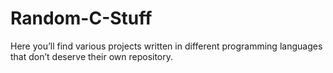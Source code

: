 # Random-C-Stuff
Here you’ll find various projects written in different programming languages that don’t deserve their own repository.
